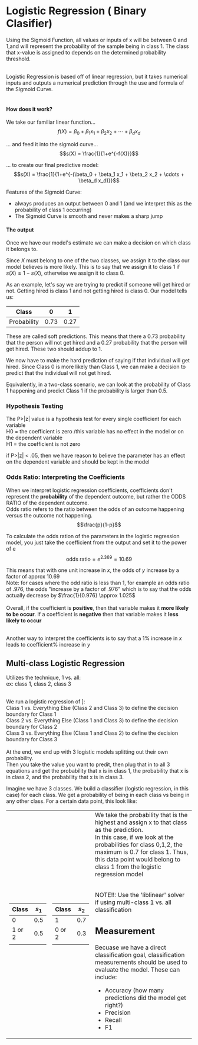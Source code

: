 # Logistic Regression ( Binary Clasifier)
Using the Sigmoid Function, all values or inputs of x will be between 0 and 1,and will represent the probability of the sample being in class 1. The class that x-value is assigned to depends on the determined probability threshold.<br><Br>

Logistic Regression is based off of linear regression, but it takes numerical inputs and outputs a numerical prediction through the use and formula of the Sigmoid Curve. <br><br>

#### How does it work? <br>
We take our familiar linear function...
$$f(X) = \beta_0 + \beta_1 x_1 + \beta_2 x_2 + \cdots + \beta_d x_d$$

... and feed it into the sigmoid curve...
$$s(X) = \frac{1}{1+e^{-f(X)}}$$

... to create our final predictive model:
$$s(X) = \frac{1}{1+e^{-(\beta_0 + \beta_1 x_1 + \beta_2 x_2 + \cdots + \beta_d x_d)}}$$

Features of the Sigmoid Curve: <Br>
- always produces an output between 0 and 1 (and we interpret this as the probability of class 1 occurring)
- The Sigmoid Curve is smooth and never makes a sharp jump

#### The output
Once we have our model's estimate we can make a decision on which class it belongs to. 

Since $X$ must belong to one of the two classes, we assign it to the class our model believes is more likely. This is to say that we assign it to class $1$ if $s(X) \geq 1-s(X)$, otherwise we assign it to class $0$. 

As an example, let's say we are trying to predict if someone will get hired or not. Getting hired is class 1 and not getting hired is class 0. Our model tells us: 

|    Class  |  0  |  1  | 
| --------- |:---:|:---:|
|Probability|0.73 |0.27 | 

These are called soft predictions. This means that there a 0.73 probability that the person will not get hired and a 0.27 probability that the person will get hired. These two should addup to 1.  

We now have to make the hard prediction of saying if that individual will get hired. Since Class 0 is more likely than Class 1, we can make a decision to predict that the individual will not get hired. 

Equivalently, in a two-class scenario, we can look at the probability of Class 1 happening and predict Class 1 if the probability is larger than 0.5.

### Hypothesis Testing
The P>|z| value is a hypothesis test for every single coefficient for each variable <br>
H0 = the coefficient is zero /this variable has no effect in the model or on the dependent variable <br>
H1 = the coefficient is not zero

if P>|z| < .05, then we have reason to believe the parameter has an effect on the dependent variable and should be kept in the model

### Odds Ratio: Interpreting the Coefficients
When we interpret logistic regression coefficients, coefficients don't represent the **probability** of the dependent outcome, but rather the ODDS RATIO of the dependent outcome. <br>
Odds ratio refers to the ratio between the odds of an outcome happening versus the outcome not happening.
$$\frac{p}{1-p}$$

To calculate the odds ration of the parameters in the logistic regression model, you just take the coefficient from the output and set it to the power of e
$$\text{odds ratio} = e^{2.369} = 10.69 $$

This means that with one unit increase in *x*, the odds of *y* increase by a factor of approx 10.69 <br>
Note: for cases where the odd ratio is less than 1, for example an odds ratio of .976, the odds "increase by a factor of .976" which is to say that the odds actually decrease by $\frac{1}{0.976} \approx 1.025$ <br><Br>
Overall, if the coefficient is **positive**, then that variable makes it **more likely to be occur**. If a coefficient is **negative** then that variable makes it **less likely to occur** <Br><Br>

Another way to interpret the coefficients is to say that a 1% increase in *x* leads to coefficient% increase in *y*

## Multi-class Logistic Regression
Utilizes the technique, 1 vs. all: <br>
ex: class 1, class 2, class 3 <br> <br>

We run a logistic regression of ]:<br>
Class 1 vs. Everything Else (Class 2 and Class 3) to define the decision boundary for Class 1<br>
Class 2 vs. Everything Else (Class 1 and Class 3) to define the decision boundary for Class 2<br>
Class 3 vs. Everything Else (Class 1 and Class 2) to define the decision boundary for Class 3<br><Br>
At the end, we end up with 3 logistic models splitting out their own probability. <br>
Then you take the value you want to predit, then plug that in to all 3 equations and get the probability that x is in class 1, the probability that x is in class 2, and the probability that x is in class 3.<br>

Imagine we have 3 classes. We build a classifier (logistic regression, in this case) for each class. We get a probability of being in each class vs being in any other class. For a certain data point, this look like: 

<table>
<tr> </tr> <tr> </tr> <tr> </tr>
<tr><td>

|    Class  |  $s_1$  |       
| --------- |:---:|
|0 |0.5 |
|1 or 2 |0.5 |
| | |

</td><td>

|    Class  |  $s_2$  |
| --------- |:---:|
|1 |0.7 |
|0 or 2 |0.3 |
| | |

</td><td>
We take the probability that is the highest and assign x to that class as the prediction.<br>
In this case, if we look at the probabilities for class 0,1,2, the maximum is 0.7 for class 1. Thus, this data point would belong to class 1 from the logistic regression model<br> <br>

NOTE!!: Use the 'liblinear' solver if using multi-class 1 vs. all classification

## Measurement
Becuase we have a direct classification goal, classification measurements should be used to evaluate the model. These can include:
- Accuracy (how many predictions did the model get right?)
- Precision
- Recall
- F1
